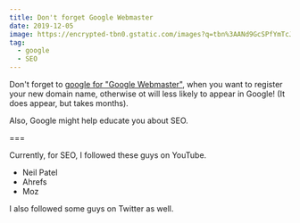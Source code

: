 ```yaml
---
title: Don't forget Google Webmaster
date: 2019-12-05
image: https://encrypted-tbn0.gstatic.com/images?q=tbn%3AANd9GcSPfYmTcJPvPkZtVffhOKF5aTtxVMc3ZkgfCGpu1byb7YxUGLp_
tag:
  - google
  - SEO
---
```


Don't forget to [google for "Google Webmaster"](https://lmgtfy.com/?q=google+webmaster), when you want to register your new domain name, otherwise ot will less likely to appear in Google! (It does appear, but takes months).

Also, Google might help educate you about SEO.

===

Currently, for SEO, I followed these guys on YouTube.
- Neil Patel
- Ahrefs
- Moz

I also followed some guys on Twitter as well.
